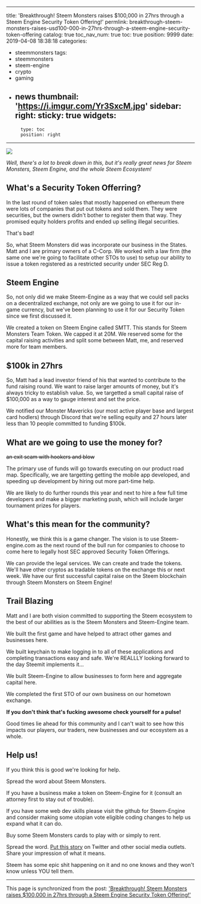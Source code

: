 
---
title: 'Breakthrough!  Steem Monsters raises $100,000 in 27hrs through a Steem Engine Security Token Offering!'
permlink: breakthrough-steem-monsters-raises-usd100-000-in-27hrs-through-a-steem-engine-security-token-offering
catalog: true
toc_nav_num: true
toc: true
position: 9999
date: 2019-04-08 18:38:18
categories:
- steemmonsters
tags:
- steemmonsters
- steem-engine
- crypto
- gaming
- news
thumbnail: 'https://i.imgur.com/Yr3SxcM.jpg'
sidebar:
    right:
        sticky: true
widgets:
    -
        type: toc
        position: right
---


![](https://i.imgur.com/Yr3SxcM.jpg)







*Well, there's a lot to break down in this, but it's really great news for Steem Monsters, Steem Engine, and the whole Steem Ecosystem!*



## What's a Security Token Offerring?

In the last round of token sales that mostly happened on ethereum there were lots of companies that put out tokens and sold them.  They were securities, but the owners didn't bother to register them that way.  They promised equity holders profits and ended up selling illegal securities.

That's bad!

So, what Steem Monsters did was incorporate our business in the States.  Matt and I are primary owners of a C-Corp.  We worked with a law firm (the same one we're going to facilitate other STOs to use) to setup our ability to issue a token registered as a restricted security under SEC Reg D.



## Steem Engine

So, not only did we make Steem-Engine as a way that we could sell packs on a decentralized exchange, not only are we going to use it for our in-game currency, but we've been planning to use it for our Security Token since we first discussed it.

We created a token on Steem Engine called SMTT.  This stands for Steem Monsters Team Token.  We capped it at 20M.  We reserved some for the capital raising activities and split some between Matt, me, and reserved more for team members.




## $100k in 27hrs

So, Matt had a lead investor friend of his that wanted to contribute to the fund raising round.  We want to raise larger amounts of money, but it's always tricky to establish value.  So, we targetted a small capital raise of $100,000 as a way to gauge interest and set the price.

We notified our Monster Mavericks (our most active player base and largest card hodlers) through Discord that we're selling equity and 27 hours later less than 10 people committed to funding $100k.




## What are we going to use the money for?

~~an exit scam with hookers and blow~~

The primary use of funds will go towards executing on our product road map.  Specifically, we are targetting getting the mobile app developed, and speeding up development by hiring out more part-time help.

We are likely to do further rounds this year and next to hire a few full time developers and make a bigger marketing push, which will include larger tournament prizes for players.




## What's this mean for the community?

Honestly, we think this is a game changer.  The vision is to use Steem-engine.com as the next round of the bull run for companies to choose to come here to legally host SEC approved Security Token Offerings.  

We can provide the legal services.
We can create and trade the tokens.
We'll have other cryptos as tradable tokens on the exchange this or next week.
We have our first successful capital raise on the Steem blockchain through Steem Monsters on Steem Engine!




## Trail Blazing

Matt and I are both vision committed to supporting the Steem ecosystem to the best of our abilities as is the Steem Monsters and Steem-Engine team.

We built the first game and have helped to attract other games and businesses here.

We built keychain to make logging in to all of these applications and completing transactions easy and safe.  We're REALLLY looking forward to the day Steemit implements it...

We built Steem-Engine to allow businesses to form here and aggregate capital here.

We completed the first STO of our own business on our hometown exchange.

**If you don't think that's fucking awesome check yourself for a pulse!**

Good times lie ahead for this community and I can't wait to see how this impacts our players, our traders, new businesses and our ecosystem as a whole.



## Help us!

If you think this is good we're looking for help.

Spread the word about Steem Monsters.

If you have a business make a token on Steem-Engine for it (consult an attorney first to stay out of trouble).

If you have some web dev skills please visit the github for Steem-Engine and consider making some utopian vote eligible coding changes to help us expand what it can do.

Buy some Steem Monsters cards to play with or simply to rent.

Spread the word.  [Put this story](https://steemit.com/steemmonsters/@steemmonsters/steem-monsters-completes-first-ever-security-token-offering-on-steem) on Twitter and other social media outlets.  Share your impression of what it means.

Steem has some epic shit happening on it and no one knows and they won't know unless YOU tell them.

- - -

This page is synchronized from the post: ['Breakthrough!  Steem Monsters raises $100,000 in 27hrs through a Steem Engine Security Token Offering!'](https://steemit.com/@aggroed/breakthrough-steem-monsters-raises-usd100-000-in-27hrs-through-a-steem-engine-security-token-offering)
